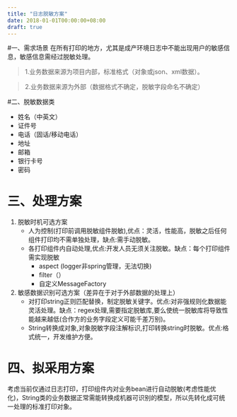 ```yaml
---
title: "日志脱敏方案"
date: 2018-01-01T00:00:00+08:00
draft: true
---
```

#一、需求场景 
在所有打印的地方，尤其是成产环境日志中不能出现用户的敏感信息，敏感信息需经过脱敏处理。
> 
> 1.业务数据来源为项目内部，标准格式（对象或json、xml数据）。

> 2.业务数据来源为外部（数据格式不确定，脱敏字段命名不确定）


#二、脱敏数据类
* 姓名（中英文）
* 证件号
* 电话（固话/移动电话）
* 地址
* 邮箱
* 银行卡号
* 密码

# 三、处理方案
1. 脱敏时机可选方案
	* 人为控制(打印前调用脱敏组件脱敏),优点：灵活，性能高，脱敏之后任何组件打印均不需单独处理，缺点:需手动脱敏。
	* 各打印组件内自动处理,优点:开发人员无须关注脱敏。缺点：每个打印组件需实现脱敏
		* aspect (logger非spring管理，无法切换)
		* filter（）
		* 自定义MessageFactory
2. 敏感数据识别可选方案（差异在于对于外部数据的处理上）
	* 对打印string正则匹配替换，制定脱敏关键字。优点:对非强规则化数据能灵活处理。缺点：regex处理,需要指定脱敏库,要么使统一脱敏库将导致性能越来越低(合作方的业务字段定义可能千差万别)。
	* String转换成对象,对象脱敏字段注解标识,打印转换string时脱敏。优点:格式统一，开发维护方便。

# 四、拟采用方案
考虑当前仅通过日志打印，打印组件内对业务bean进行自动脱敏(考虑性能优化)，String类的业务数据正常需能转换成机器可识别的模型，所以先转化成可统一处理的标准打印对象。





